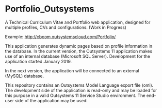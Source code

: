 # Portfolio_Outsystems
A Technical Curriculum Vitae and Portfolio web application, designed for multiple profiles, CVs and configurations. 
(Work in Progress)

Example: http://cboom.outsystemscloud.com/Portfolio/

This application generates dynamic pages based on profile information in the database.
In the current version, the Outsystems 11 application makes use of an internal database (Microsoft SQL Server). Development for the application started January 2019.

In the next version, the application will be connected to an external (MySQL) database.

This repository contains an Outsystems Model Language export file (oml). The development side of the application is read-only and may be loaded for this purpose in a valid Outsystems 11 Service Studio environment. The end-user side of the application may be used.
